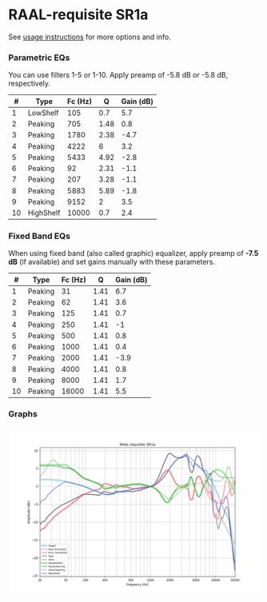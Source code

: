 # RAAL-requisite SR1a
See [usage instructions](https://github.com/jaakkopasanen/AutoEq#usage) for more options and info.

### Parametric EQs
You can use filters 1-5 or 1-10. Apply preamp of -5.8 dB or -5.8 dB, respectively.

|   # | Type      |   Fc (Hz) |    Q |   Gain (dB) |
|-----|-----------|-----------|------|-------------|
|   1 | LowShelf  |       105 | 0.7  |         5.7 |
|   2 | Peaking   |       705 | 1.48 |         0.8 |
|   3 | Peaking   |      1780 | 2.38 |        -4.7 |
|   4 | Peaking   |      4222 | 6    |         3.2 |
|   5 | Peaking   |      5433 | 4.92 |        -2.8 |
|   6 | Peaking   |        92 | 2.31 |        -1.1 |
|   7 | Peaking   |       207 | 3.28 |        -1.1 |
|   8 | Peaking   |      5883 | 5.89 |        -1.8 |
|   9 | Peaking   |      9152 | 2    |         3.5 |
|  10 | HighShelf |     10000 | 0.7  |         2.4 |

### Fixed Band EQs
When using fixed band (also called graphic) equalizer, apply preamp of **-7.5 dB** (if available) and set gains manually with these parameters.

|   # | Type    |   Fc (Hz) |    Q |   Gain (dB) |
|-----|---------|-----------|------|-------------|
|   1 | Peaking |        31 | 1.41 |         6.7 |
|   2 | Peaking |        62 | 1.41 |         3.6 |
|   3 | Peaking |       125 | 1.41 |         0.7 |
|   4 | Peaking |       250 | 1.41 |        -1   |
|   5 | Peaking |       500 | 1.41 |         0.8 |
|   6 | Peaking |      1000 | 1.41 |         0.4 |
|   7 | Peaking |      2000 | 1.41 |        -3.9 |
|   8 | Peaking |      4000 | 1.41 |         0.8 |
|   9 | Peaking |      8000 | 1.41 |         1.7 |
|  10 | Peaking |     16000 | 1.41 |         5.5 |

### Graphs
![](./RAAL-requisite%20SR1a.png)
